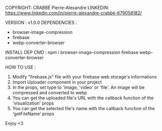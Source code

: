 COPYRIGHT: CRABBÉ Pierre-Alexandre
LINKEDIN: https://www.linkedin.com/in/pierre-alexandre-crabbé-679058182/


VERSION : v1.0.0
DEPENDENCIES :
- browser-image-compression
- firebase
- webp-converter-browser

INSTALL DEP CMD : npm i browser-image-compression firebase webp-converter-browser

HOW TO USE :
1. Modify "firebase.js" file with your firebase web storage's informations
3. Import Uploader component in your project
4. In the props, set type to 'image, 'video' or 'file'. An image will be compressed and converted to webp
5. You can get the uploaded file's URL with the callback function of the 'visualization' props
6. You can get the selected file's name with the callback function of the 'getFileName' props

Enjoy <3
